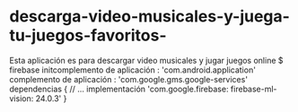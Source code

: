 # descarga-video-musicales-y-juega-tu-juegos-favoritos-
Esta aplicación  es para descargar video musicales  y jugar  juegos  online 
$ firebase initcomplemento de aplicación : 'com.android.application' complemento de aplicación : 'com.google.gms.google-services' dependencias { // ...   implementación 'com.google.firebase: firebase-ml-vision: 24.0.3' } 
 


  


